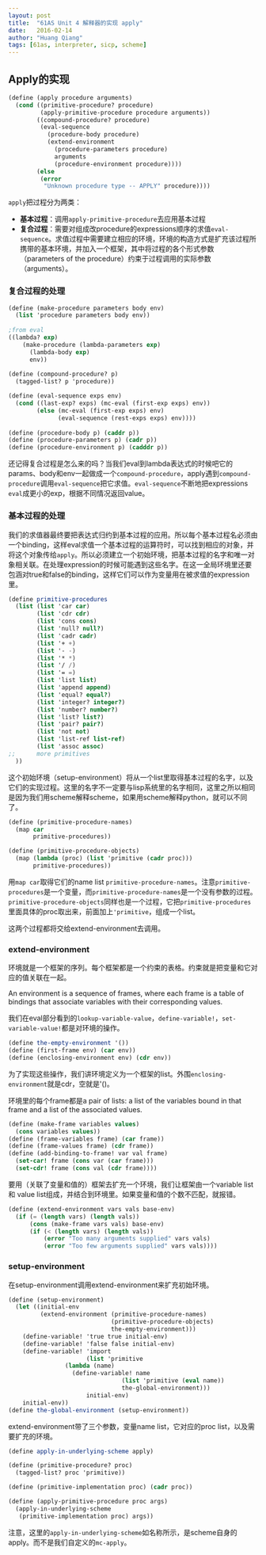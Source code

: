 ```yaml
---
layout: post
title:  "61AS Unit 4 解释器的实现 apply"
date:   2016-02-14
author: "Huang Qiang"
tags: [61as, interpreter, sicp, scheme]
---
```


## Apply的实现

```scheme
(define (apply procedure arguments)
  (cond ((primitive-procedure? procedure)
         (apply-primitive-procedure procedure arguments))
        ((compound-procedure? procedure)
         (eval-sequence
           (procedure-body procedure)
           (extend-environment
             (procedure-parameters procedure)
             arguments
             (procedure-environment procedure))))
        (else
         (error
          "Unknown procedure type -- APPLY" procedure))))
```

`apply`把过程分为两类：

* **基本过程**：调用`apply-primitive-procedure`去应用基本过程
* **复合过程**：需要对组成改procedure的expressions顺序的求值`eval-sequence`。求值过程中需要建立相应的环境，环境的构造方式是扩充该过程所携带的基本环境，并加入一个框架，其中将过程的各个形式参数（parameters of the procedure）约束于过程调用的实际参数（arguments）。

### 复合过程的处理

```scheme
(define (make-procedure parameters body env)
  (list 'procedure parameters body env))
  
;from eval
((lambda? exp)
    (make-procedure (lambda-parameters exp)
      (lambda-body exp)
      env))
      
(define (compound-procedure? p)
  (tagged-list? p 'procedure))

(define (eval-sequence exps env)
  (cond ((last-exp? exps) (mc-eval (first-exp exps) env))
        (else (mc-eval (first-exp exps) env)
              (eval-sequence (rest-exps exps) env))))
              
(define (procedure-body p) (caddr p))
(define (procedure-parameters p) (cadr p))
(define (procedure-environment p) (cadddr p))               
```

还记得复合过程是怎么来的吗？当我们eval到lambda表达式的时候吧它的params、body和env一起做成一个`compound-procedure`，apply遇到`compound-procedure`调用`eval-sequence`把它求值。`eval-sequence`不断地把expressions `eval`成更小的exp，根据不同情况返回value。


### 基本过程的处理

我们的求值器最终要把表达式归约到基本过程的应用。所以每个基本过程名必须由一个binding，这样eval求值一个基本过程的运算符时，可以找到相应的对象，并将这个对象传给`apply`。所以必须建立一个初始环境，把基本过程的名字和唯一对象相关联。在处理expression的时候可能遇到这些名字。在这一全局环境里还要包涵对true和false的binding，这样它们可以作为变量用在被求值的expression里。

```scheme
(define primitive-procedures
  (list (list 'car car)
        (list 'cdr cdr)
        (list 'cons cons)
        (list 'null? null?)
        (list 'cadr cadr)
      	(list '+ +)
      	(list '- -)
      	(list '* *)
      	(list '/ /)
      	(list '= =)
      	(list 'list list)
      	(list 'append append)
      	(list 'equal? equal?)
      	(list 'integer? integer?)
      	(list 'number? number?)
      	(list 'list? list?)
      	(list 'pair? pair?)
      	(list 'not not)
      	(list 'list-ref list-ref)
        (list 'assoc assoc)
;;      more primitives
  ))
```

这个初始环境（setup-environment）将从一个list里取得基本过程的名字，以及它们的实现过程。这里的名字不一定要与lisp系统里的名字相同，这里之所以相同是因为我们用scheme解释scheme，如果用scheme解释python，就可以不同了。

```scheme
(define (primitive-procedure-names)
  (map car
       primitive-procedures))

(define (primitive-procedure-objects)
  (map (lambda (proc) (list 'primitive (cadr proc)))
       primitive-procedures))       
```

用`map car`取得它们的name list `primitive-procedure-names`。注意`primitive-procedures`是一个变量，而`primitive-procedure-names`是一个没有参数的过程。`primitive-procedure-objects`同样也是一个过程，它把`primitive-procedures`里面具体的proc取出来，前面加上`'primitive`，组成一个list。

这两个过程都将交给extend-environment去调用。

### extend-environment

环境就是一个框架的序列。每个框架都是一个约束的表格。约束就是把变量和它对应的值关联在一起。

An environment is a sequence of frames, where each frame is a table of bindings that associate variables with their corresponding values.

我们在eval部分看到的`lookup-variable-value`，`define-variable!`，`set-variable-value!`都是对环境的操作。

```scheme
(define the-empty-environment '())
(define (first-frame env) (car env))
(define (enclosing-environment env) (cdr env))
```
为了实现这些操作，我们讲环境定义为一个框架的list。外围`enclosing-environment`就是cdr，空就是'()。

环境里的每个frame都是a pair of lists: a list of the variables bound in that frame and a list of the associated values.

```scheme
(define (make-frame variables values)
  (cons variables values))
(define (frame-variables frame) (car frame))
(define (frame-values frame) (cdr frame))
(define (add-binding-to-frame! var val frame)
  (set-car! frame (cons var (car frame)))
  (set-cdr! frame (cons val (cdr frame))))
```
要用（关联了变量和值的）框架去扩充一个环境，我们让框架由一个variable list和 value list组成，并结合到环境里。如果变量和值的个数不匹配，就报错。

```scheme
(define (extend-environment vars vals base-env)
  (if (= (length vars) (length vals))
      (cons (make-frame vars vals) base-env)
      (if (< (length vars) (length vals))
          (error "Too many arguments supplied" vars vals)
          (error "Too few arguments supplied" vars vals))))
```

### setup-environment

在setup-environment调用extend-environment来扩充初始环境。

```scheme
(define (setup-environment)
  (let ((initial-env
         (extend-environment (primitive-procedure-names)
                             (primitive-procedure-objects)
                             the-empty-environment)))
    (define-variable! 'true true initial-env)
    (define-variable! 'false false initial-env)
    (define-variable! 'import
                      (list 'primitive
			    (lambda (name)
			      (define-variable! name
				                (list 'primitive (eval name))
				                the-global-environment)))
                      initial-env)
    initial-env))
(define the-global-environment (setup-environment))    
```
extend-environment带了三个参数，变量name list，它对应的proc list，以及需要扩充的环境。

```scheme
(define apply-in-underlying-scheme apply)

(define (primitive-procedure? proc)
  (tagged-list? proc 'primitive))

(define (primitive-implementation proc) (cadr proc))

(define (apply-primitive-procedure proc args)
  (apply-in-underlying-scheme
   (primitive-implementation proc) args))
```
注意，这里的`apply-in-underlying-scheme`如名称所示，是scheme自身的apply。而不是我们自定义的`mc-apply`。 
